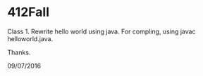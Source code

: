 # 412Fall

Class 1.
Rewrite hello world using java.
For compling, using javac helloworld.java.

Thanks.

09/07/2016